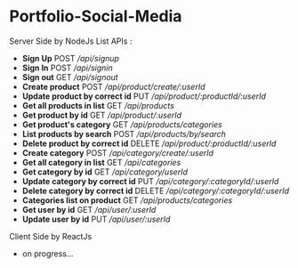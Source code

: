 # Portfolio-Social-Media

Server Side by NodeJs
List APIs :
- **Sign Up**
POST */api/signup*
- **Sign In**
POST */api/signin*
- **Sign out**
GET */api/signout*
- **Create product**
POST */api/product/create/:userId*
- **Update product by correct id**
PUT */api/product/:productId/:userId*
- **Get all products in list**
GET */api/products*
- **Get product by id**
GET */api/product/:userId*
- **Get product's category**
GET */api/products/categories*
- **List products by search**
POST */api/products/by/search*
- **Delete product by correct id**
DELETE */api/product/:productId/:userId*
- **Create category**
POST */api/category/create/:userId*
- **Get all category in list**
GET */api/categories*
- **Get category by id**
GET */api/category/userId*
- **Update category by correct id**
PUT */api/category/:categoryId/:userId*
- **Delete category by correct id**
DELETE */api/category/:categoryId/:userId*
- **Categories list on product**
GET */api/products/categories*
- **Get user by id**
GET */api/user/:userId*
- **Update user by id**
PUT */api/user/:userId*

Client Side by ReactJs
- on progress...